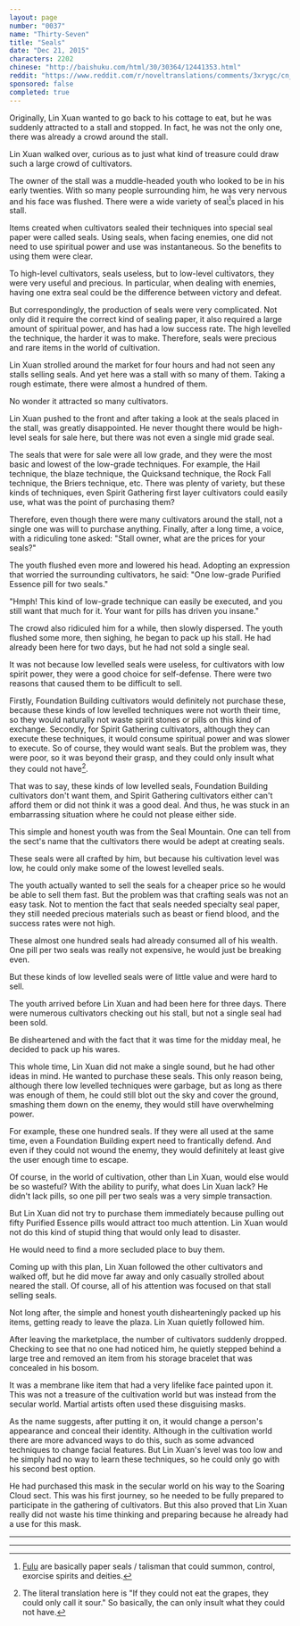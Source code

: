 ```yaml
---
layout: page
number: "0037"
name: "Thirty-Seven"
title: "Seals"
date: "Dec 21, 2015"
characters: 2202
chinese: "http://baishuku.com/html/30/30364/12441353.html"
reddit: "https://www.reddit.com/r/noveltranslations/comments/3xrygc/cn_tempered_immortal_chapter_0037/"
sponsored: false
completed: true
---
```


Originally, Lin Xuan wanted to go back to his cottage to eat, but he was suddenly attracted to a stall and stopped. In fact, he was not the only one, there was already a crowd around the stall.

Lin Xuan walked over, curious as to just what kind of treasure could draw such a large crowd of cultivators.

The owner of the stall was a muddle-headed youth who looked to be in his early twenties. With so many people surrounding him, he was very nervous and his face was flushed. There were a wide variety of seal[^1]s placed in his stall.

Items created when cultivators sealed their techniques into special seal paper were called seals. Using seals, when facing enemies, one did not need to use spiritual power and use was instantaneous. So the benefits to using them were clear.

To high-level cultivators, seals useless, but to low-level cultivators, they were very useful and precious. In particular, when dealing with enemies, having one extra seal could be the difference between victory and defeat.

But correspondingly, the production of seals were very complicated. Not only did it require the correct kind of sealing paper, it also required a large amount of spiritual power, and has had a low success rate. The high levelled the technique, the harder it was to make. Therefore, seals were precious and rare items in the world of cultivation.

Lin Xuan strolled around the market for four hours and had not seen any stalls selling seals. And yet here was a stall with so many of them. Taking a rough estimate, there were almost a hundred of them.

No wonder it attracted so many cultivators.

Lin Xuan pushed to the front and after taking a look at the seals placed in the stall, was greatly disappointed. He never thought there would be high-level seals for sale here, but there was not even a single mid grade seal.

The seals that were for sale were all low grade, and they were the most basic and lowest of the low-grade techniques. For example, the Hail technique, the blaze technique, the Quicksand technique, the Rock Fall technique, the Briers technique, etc. There was plenty of variety, but these kinds of techniques, even Spirit Gathering first layer cultivators could easily use, what was the point of purchasing them?

Therefore, even though there were many cultivators around the stall, not a single one was will to purchase anything. Finally, after a long time, a voice, with a ridiculing tone asked: "Stall owner, what are the prices for your seals?"

The youth flushed even more and lowered his head. Adopting an expression that worried the surrounding cultivators, he said: "One low-grade Purified Essence pill for two seals."

"Hmph! This kind of low-grade technique can easily be executed, and you still want that much for it. Your want for pills has driven you insane."

The crowd also ridiculed him for a while, then slowly dispersed. The youth flushed some more, then sighing, he began to pack up his stall. He had already been here for two days, but he had not sold a single seal.

It was not because low levelled seals were useless, for cultivators with low spirit power, they were a good choice for self-defense. There were two reasons that caused them to be difficult to sell.

Firstly, Foundation Building cultivators would definitely not purchase these, because these kinds of low levelled techniques were not worth their time, so they would naturally not waste spirit stones or pills on this kind of exchange. Secondly, for Spirit Gathering cultivators, although they can execute these techniques, it would consume spiritual power and was slower to execute. So of course, they would want seals. But the problem was, they were poor, so it was beyond their grasp, and they could only insult what they could not have[^2].

That was to say, these kinds of low levelled seals, Foundation Building cultivators don't want them, and Spirit Gathering cultivators either can't afford them or did not think it was a good deal. And thus, he was stuck in an embarrassing situation where he could not please either side.

This simple and honest youth was from the Seal Mountain. One can tell from the sect's name that the cultivators there would be adept at creating seals.

These seals were all crafted by him, but because his cultivation level was low, he could only make some of the lowest levelled seals.

The youth actually wanted to sell the seals for a cheaper price so he would be able to sell them fast. But the problem was that crafting seals was not an easy task. Not to mention the fact that seals needed specialty seal paper, they still needed precious materials such as beast or fiend blood, and the success rates were not high.

These almost one hundred seals had already consumed all of his wealth. One pill per two seals was really not expensive, he would just be breaking even.

But these kinds of low levelled seals were of little value and were hard to sell.

The youth arrived before Lin Xuan and had been here for three days. There were numerous cultivators checking out his stall, but not a single seal had been sold.

Be disheartened and with the fact that it was time for the midday meal, he decided to pack up his wares.

This whole time, Lin Xuan did not make a single sound, but he had other ideas in mind. He wanted to purchase these seals. This only reason being, although there low levelled techniques were garbage, but as long as there was enough of them, he could still blot out the sky and cover the ground, smashing them down on the enemy, they would still have overwhelming power.

For example, these one hundred seals. If they were all used at the same time, even a Foundation Building expert need to frantically defend. And even if they could not wound the enemy, they would definitely at least give the user enough time to escape.

Of course, in the world of cultivation, other than Lin Xuan, would else would be so wasteful? With the ability to purify, what does Lin Xuan lack? He didn't lack pills, so one pill per two seals was a very simple transaction.

But Lin Xuan did not try to purchase them immediately because pulling out fifty Purified Essence pills would attract too much attention. Lin Xuan would not do this kind of stupid thing that would only lead to disaster.

He would need to find a more secluded place to buy them.

Coming up with this plan, Lin Xuan followed the other cultivators and walked off, but he did move far away and only casually strolled about neared the stall. Of course, all of his attention was focused on that stall selling seals.

Not long after, the simple and honest youth dishearteningly packed up his items, getting ready to leave the plaza. Lin Xuan quietly followed him.

After leaving the marketplace, the number of cultivators suddenly dropped. Checking to see that no one had noticed him, he quietly stepped behind a large tree and removed an item from his storage bracelet that was concealed in his bosom.

It was a membrane like item that had a very lifelike face painted upon it. This was not a treasure of the cultivation world but was instead from the secular world. Martial artists often used these disguising masks.

As the name suggests, after putting it on, it would change a person's appearance and conceal their identity. Although in the cultivation world there are more advanced ways to do this, such as some advanced techniques to change facial features. But Lin Xuan's level was too low and he simply had no way to learn these techniques, so he could only go with his second best option.

He had purchased this mask in the secular world on his way to the Soaring Cloud sect. This was his first journey, so he needed to be fully prepared to participate in the gathering of cultivators. But this also proved that Lin Xuan really did not waste his time thinking and preparing because he already had a use for this mask.

- - -
- - -

[^1]: [Fulu](https://en.wikipedia.org/wiki/Fulu) are basically paper seals / talisman that could summon, control, exorcise spirits and deities.

[^2]: The literal translation here is "If they could not eat the grapes, they could only call it sour." So basically, the can only insult what they could not have.
